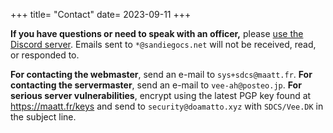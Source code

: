 +++
title= "Contact"
date= 2023-09-11
+++

**If you have questions or need to speak with an officer,** please [use the Discord server](https://discord.gg/HMWFMAE3XQ). Emails sent to `*@sandiegocs.net` will not be received, read, or responded to.

**For contacting the webmaster**, send an e-mail to `sys+sdcs@maatt.fr`. **For contacting the servermaster**, send an e-mail to `vee-ah@posteo.jp`. **For serious server vulnerabilities**, encrypt using the latest PGP key found at https://maatt.fr/keys and send to `security@doamatto.xyz` with `SDCS/Vee.DK` in the subject line.
